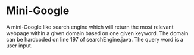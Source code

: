 Mini-Google
===========
A mini-Google like search engine which will return the most relevant webpage within a given domain based on one given keyword.
The domain can be hardcoded on line 197 of searchEngine.java. The query word is a user input.
